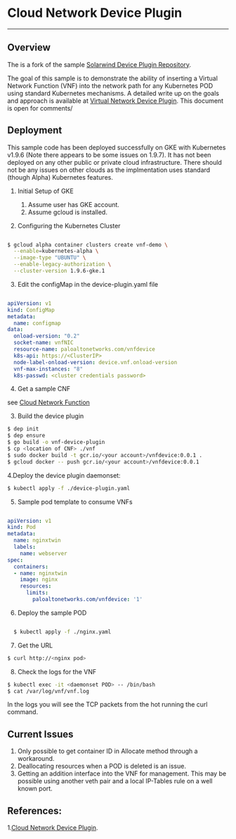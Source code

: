 # Cloud Network Device Plugin
--------------------------------

## Overview
The is a fork of the sample [Solarwind Device Plugin Repository](https://github.com/vikaschoudhary16/sfc-device-plugin).

The goal of this sample is to demonstrate the ability of inserting a Virtual Network Function (VNF) into the network path
for any Kubernetes POD using standard Kubernetes mechanisms. A detailed write up on the goals and approach is available at
[Virtual Network Device Plugin](https://docs.google.com/document/d/1_weY_f6j4et56mCZGhbXfCiwvyWxFIwUKl4R0fc1F5c/edit#heading=h.d463l2cyl7wb). This
document is open for comments/


## Deployment

This sample code has been deployed successfully on GKE with Kubernetes v1.9.6 (Note there appears to be some issues on 1.9.7). It has not been deployed on any other public or private cloud infrastructure. There should not be any issues on other clouds as the implmentation uses standard (though Alpha) Kubernetes features.

1. Initial Setup of GKE
    1. Assume user has GKE account.
    2. Assume gcloud is installed.

2. Configuring the Kubernetes Cluster

```bash

$ gcloud alpha container clusters create vnf-demo \
  --enable=kubernetes-alpha \
  --image-type "UBUNTU" \
  --enable-legacy-authorization \
  --cluster-version 1.9.6-gke.1

``` 

3. Edit the configMap in the device-plugin.yaml file

```yaml

apiVersion: v1
kind: ConfigMap
metadata:
  name: configmap
data:
  onload-version: "0.2"
  socket-name: vnfNIC
  resource-name: paloaltonetworks.com/vnfdevice
  k8s-api: https://<ClusterIP>
  node-label-onload-version: device.vnf.onload-version
  vnf-max-instances: "8"
  k8s-passwd: <cluster credentials password>

```

4. Get a sample CNF

  see [Cloud Network Function](https://github.com/doonhammer/Cloud-Network-Function)

3. Build the device plugin

```bash
$ dep init
$ dep ensure
$ go build -o vnf-device-plugin
$ cp <location of CNF> ./vnf
$ sudo docker build -t gcr.io/<your account>/vnfdevice:0.0.1 .
$ gcloud docker -- push gcr.io/<your account>/vnfdevice:0.0.1
```
4.Deploy the device plugin daemonset:

```bash
$ kubectl apply -f ./device-plugin.yaml
```

5. Sample pod template to consume VNFs

```yaml

apiVersion: v1
kind: Pod
metadata:
  name: nginxtwin
  labels:
    name: webserver
spec:
  containers:
  - name: nginxtwin
    image: nginx
    resources:
      limits:
        paloaltonetworks.com/vnfdevice: '1'

```

6. Deploy the sample POD 
```bash

  $ kubectl apply -f ./nginx.yaml
```

7. Get the URL
```bash
$ curl http://<nginx pod>
```

8. Check the logs for the VNF
```bash
$ kubectl exec -it <daemonset POD> -- /bin/bash
$ cat /var/log/vnf/vnf.log
```
In the logs you will see the TCP packets from the hot running the curl command.

## Current Issues
1. Only possible to get container ID in Allocate method through a workaround.
2. Deallocating resources when a POD is deleted is an issue.
3. Getting an addition interface into the VNF for management. This may be possible using another veth pair and a local IP-Tables rule on a well known port.

## References:

1.[Cloud Network Device Plugin](https://docs.google.com/document/d/1_weY_f6j4et56mCZGhbXfCiwvyWxFIwUKl4R0fc1F5c/edit#heading=h.d463l2cyl7wb). 
